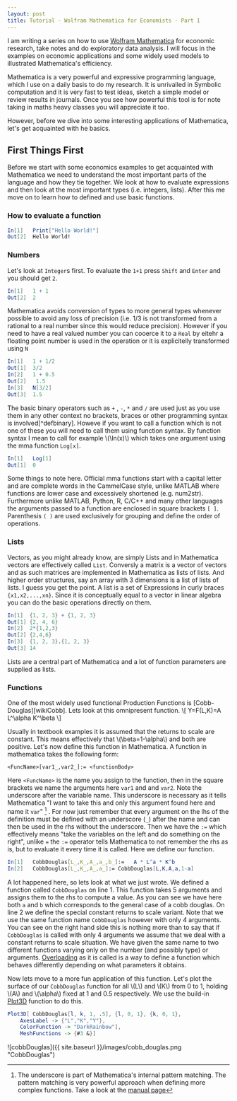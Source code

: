 ```yaml
---
layout: post
title: Tutorial - Wolfram Mathematica for Economists - Part 1
---
```


I am writing a series on how to use [Wolfram Mathematica](http://www.wolfram.com/mathematica/) for economic research, take notes and do exploratory data analysis.
I will focus in the examples on economic applications and some widely used models to illustrated Mathematica's efficiency.



Mathematica is a very powerful and expressive programming language, which I use on a daily basis to do my research. It is unrivalled in Symbolic computation and it is very fast to test ideas, sketch a simple model or review results in journals.
Once you see how powerful this tool is for note taking in maths heavy classes you will appreciate it too.

However, before we dive into some interesting applications of Mathematica, let's get acquainted with he basics.

## First Things First

Before we start with some economics examples to get acquainted with Mathematica we need to understand the most important parts of the language and how they tie together. We look at how to evaluate expressions and then look at the most important types (i.e. integers, lists). After this me move on to learn how to defined and use basic functions.

### How to evaluate a function

```Mathematica
In[1]   Print["Hello World!"]
Out[2]  Hello World!
```

### Numbers

Let's look at `Integer`s first. To evaluate the `1+1` press `Shift` and `Enter` and you should get `2`.

```Mathematica
In[1]   1 + 1
Out[2]  2
```

Mathematica avoids conversion of types to more general types whenever possible to avoid any loss of precision (i.e. 1/3 is not transformed from a rational to a real number since this would reduce precision). However if you need to have a real valued number you can cooerce it to a `Real` by eitehr a floating point number is used in the operation or it is explicitelly transformed using `N`

```Mathematica
In[1]   1 + 1/2
Out[1]  3/2
In[2]   1 + 0.5
Out[2]   1.5
In[3]   N[3/2]
Out[3]  1.5
```

The basic binary operators such as `+` , `-`, `*` and `/` are used just as you use them in any other context no brackets, braces or other programming syntax is involved[^defbinary].
Howeve if you want to call a function which is not one of these you will need to call them using function syntax. By function syntax I mean to call for example \\(\ln(x)\\) which takes one argument using the mma function `Log[x]`.

```Mathematica
In[1]   Log[1]
Out[1]  0
```

Some things to note here. Official mma functions start with a capital letter and are complete words in the CammelCase style, unlike MATLAB where functions are lower case and excessively shortened (e.g. num2str). Furthermore unlike MATLAB, Python, R, C/C++ and many other languages the arguments passed to a function are enclosed in square brackets `[ ]`. Parenthesis `( )` are used exclusively for grouping and define the order of operations.

### Lists
Vectors, as you might already know, are simply Lists and in Mathematica vectors are effectively called `List`.  Conversly a matrix is a vector of vectors and as such matrices are implemented in Mathematica as lists of lists.  And higher order structures, say an array with 3 dimensions is a list of lists of lists. I guess you get the point.
A list is a set of Expressions in curly braces `{x1,x2,...,xn}`.
Since it is conceptually equal to a vector in linear algebra you can do the basic operations directly on them. 

```mathematica
In[1]  {1, 2, 3} + {1, 2, 3}
Out[1] {2, 4, 6}
In[2]  2*{1,2,3}
Out[2] {2,4,6}
In[3]  {1, 2, 3}.{1, 2, 3}
Out[3] 14
```

Lists are a central part of Mathematica and a lot of function parameters are supplied as lists.
### Functions
One of the most widely used functional Production Functions is [Cobb-Douglas][wikiCobb]. Lets look at this omnipresent function.
\\[
Y=F(L,K)=A L^\alpha K^\beta
\\]

Usually in textbook examples it is assumed that the returns to scale
are constant. This means effectively that \\(\beta=1-\alpha\\) and
both are positive. Let's now define this function in Mathematica. A
function in mathematica takes the following form:

```
<FuncName>[var1_,var2_]:= <functionBody>
```

Here `<FuncName>` is the name you assign to the function, then in the square brackets we name the arguments here `var1` and and `var2`. Note the underscore after the variable name. This underscore is necessary as it tells Mathematica "I want to take this and only this argument found here and name it `var`" [^1] . For now just remember that every argument on the lhs of the definition must be defined with an underscore (`_`) after the name and can then be used in the rhs without the underscore.
Then we have the `:=` which effectively means "take the variables on the left and do something on the right", unlike `=` the `:=` operator tells Mathematica to not remember the rhs as is, but to evaluate it every time it is called.
Here we define our function. 

```mathematica
In[1]   CobbDouglas[L_,K_,A_,a_,b_]:=   A * L^a * K^b
In[2]   CobbDouglas[L_,K_,A_,a_]:= CobbDouglas[L,K,A,a,1-a]
```

A lot happened here, so lets look at what we just wrote. We defined a function called `CobbDouglas` on line 1. This function takes 5 arguments and assigns them to the rhs to compute a value. As you can see we have here both `a` and `b` which corresponds to the general case of a cobb douglas.
On line 2 we define the special constant returns to scale variant. Note that we use the same function name `CobbDouglas`  however with only 4 arguments. You can see on the right hand side this is nothing more than to say that if `CobbDouglas`  is called with only 4 arguments we assume that we deal with a constant returns to scale situation. We have given the same name to two different functions varying only on the number (and possibly type) or arguments. [Overloading](http://en.wikipedia.org/wiki/Operator_overloading) as it is called is a way to define a function which behaves differently depending on what parameters it obtains.

Now lets move to a more fun application of this function. 
Let's plot the surface of our `CobbDouglas` function for all \\(L\\) and \\(K\\) from 0 to 1, holding \\(A\\) and \\(\alpha\\) fixed at 1 and 0.5 respectively.
We use the build-in [Plot3D](https://reference.wolfram.com/language/ref/Plot3D.html) function to do this.

```Mathematica
Plot3D[ CobbDouglas[l, k, 1, .5], {l, 0, 1}, {k, 0, 1},
    AxesLabel -> {"L","K","Y"}, 
    ColorFunction -> "DarkRainbow"],
    MeshFunctions -> {#3 &}]
```

![cobbDouglas]({{ site.baseurl }}/images/cobb_douglas.png "CobbDouglas")



[^1]: The underscore is part of Mathematica's internal pattern matching. The pattern matching is very powerful approach when defining more complex functions. Take a look at the [manual page](https://reference.wolfram.com/language/guide/Patterns.html)






